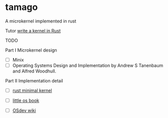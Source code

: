 # tamago
A microkernel implemented in rust 

Tutor 
[write a kernel in Rust](https://os.phil-opp.com/second-edition/) 

TODO

Part I Microkernel design 
- [ ] Minix 
- [ ] Operating Systems Design and Implementation by Andrew S Tanenbaum and Alfred Woodhull. 

Part II Implementation detail 
- [ ] [rust minimal kernel](https://os.phil-opp.com/minimal-rust-kernel/) 
- [ ] [little os book](https://littleosbook.github.io/) 
- [ ] [OSdev wiki](https://wiki.osdev.org/Main_Page) 

